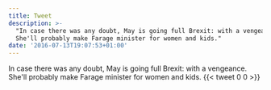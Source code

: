 ```yaml
---
title: Tweet
description: >-
  "In case there was any doubt, May is going full Brexit: with a vengeance.
  She'll probably make Farage minister for women and kids."
date: '2016-07-13T19:07:53+01:00'
---
```

In case there was any doubt, May is going full Brexit: with a vengeance. She'll probably make Farage minister for women and kids.
      {{< tweet 0 0 >}}
    

